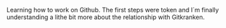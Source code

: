 Learning how to work on Github. The first steps were token and I´m finally understanding a lithe bit more about the relationship with Gitkranken.